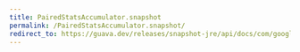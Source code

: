 ```yaml
---
title: PairedStatsAccumulator.snapshot
permalink: /PairedStatsAccumulator.snapshot/
redirect_to: https://guava.dev/releases/snapshot-jre/api/docs/com/google/common/math/PairedStatsAccumulator.html#snapshot--
---
```

